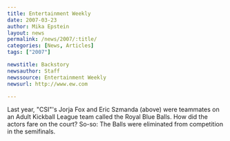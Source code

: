 ```yaml
---
title: Entertainment Weekly 
date: 2007-03-23
author: Mika Epstein
layout: news
permalink: /news/2007/:title/
categories: [News, Articles]
tags: ["2007"]

newstitle: Backstory
newsauthor: Staff
newssource: Entertainment Weekly 
newsurl: http://www.ew.com

---
```


Last year, "CSI"'s Jorja Fox and Eric Szmanda (above) were teammates on an Adult Kickball League team called the Royal Blue Balls. How did the actors fare on the court? So-so: The Balls were eliminated from competition in the semifinals.